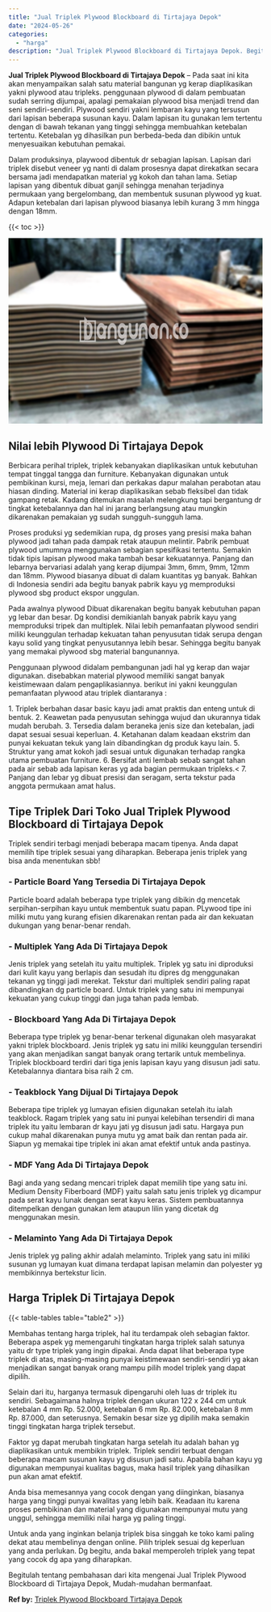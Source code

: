 ```yaml
---
title: "Jual Triplek Plywood Blockboard di Tirtajaya Depok"
date: "2024-05-26"
categories: 
  - "harga"
description: "Jual Triplek Plywood Blockboard di Tirtajaya Depok. Begitulah tentang pembahasan dari kita mengenai Jual Triplek Plywood Blockboard di Tirtajaya Depok, Mudah..."
---
```


**Jual Triplek Plywood Blockboard di Tirtajaya Depok** – Pada saat ini kita akan menyampaikan salah satu material bangunan yg kerap diaplikasikan yakni plywood atau tripleks. penggunaan plywood di dalam pembuatan sudah serring dijumpai, apalagi pemakaian plywood bisa menjadi trend dan seni sendiri-sendiri. Plywood sendiri yakni lembaran kayu yang tersusun dari lapisan beberapa susunan kayu. Dalam lapisan itu gunakan lem tertentu dengan di bawah tekanan yang tinggi sehingga membuahkan ketebalan tertentu. Ketebalan yg dihasilkan pun berbeda-beda dan dibikin untuk menyesuaikan kebutuhan pemakai.

Dalam produksinya, playwood dibentuk dr sebagian lapisan. Lapisan dari triplek disebut veneer yg nanti di dalam prosesnya dapat direkatkan secara bersama jadi mendapatkan material yg kokoh dan tahan lama. Setiap lapisan yang dibentuk dibuat ganjil sehingga menahan terjadinya permukaan yang bergelombang, dan membentuk susunan plywood yg kuat. Adapun ketebalan dari lapisan plywood biasanya lebih kurang 3 mm hingga dengan 18mm.

{{< toc >}}

![Jual Triplek Plywood Blockboard di Tirtajaya Depok](/images/jual-triplek-murah-04.png)

## Nilai lebih Plywood Di Tirtajaya Depok

Berbicara perihal triplek, triplek kebanyakan diaplikasikan untuk kebutuhan tempat tinggal tangga dan furniture. Kebanyakan digunakan untuk pembikinan kursi, meja, lemari dan perkakas dapur malahan perabotan atau hiasan dinding. Material ini kerap diaplikasikan sebab fleksibel dan tidak gampang retak. Kadang ditemukan masalah melengkung tapi bergantung dr tingkat ketebalannya dan hal ini jarang berlangsung atau mungkin dikarenakan pemakaian yg sudah sungguh-sungguh lama.

Proses produksi yg sedemikian rupa, dg proses yang presisi maka bahan plywood jadi tahan pada dampak retak ataupun melintir. Pabrik pembuat plywood umumnya menggunakan sebagian spesifikasi tertentu. Semakin tidak tipis lapisan plywood maka tambah besar kekuatannya. Panjang dan lebarnya bervariasi adalah yang kerap dijumpai 3mm, 6mm, 9mm, 12mm dan 18mm. Plywood biasanya dibuat di dalam kuantitas yg banyak. Bahkan di Indonesia sendiri ada begitu banyak pabrik kayu yg memproduksi plywood sbg product ekspor unggulan.

Pada awalnya plywood Dibuat dikarenakan begitu banyak kebutuhan papan yg lebar dan besar. Dg kondisi demikianlah banyak pabrik kayu yang memproduksi tripek dan multiplek. Nilai lebih pemanfaatan plywood sendiri miliki keunggulan terhadap kekuatan tahan penyusutan tidak serupa dengan kayu solid yang tingkat penyusutannya lebih besar. Sehingga begitu banyak yang memakai plywood sbg material bangunannya.

Penggunaan plywood didalam pembangunan jadi hal yg kerap dan wajar digunakan. disebabkan material plywood memiliki sangat banyak keistimewaan dalam pengaplikasiannya. berikut ini yakni keunggulan pemanfaatan plywood atau triplek diantaranya :

1\. Triplek berbahan dasar basic kayu jadi amat praktis dan enteng untuk di bentuk. 2. Keawetan pada penyusutan sehingga wujud dan ukurannya tidak mudah berubah. 3. Tersedia dalam beraneka jenis size dan ketebalan, jadi dapat sesuai sesuai keperluan. 4. Ketahanan dalam keadaan ekstrim dan punyai kekuatan tekuk yang lain dibandingkan dg produk kayu lain. 5. Struktur yang amat kokoh jadi sesuai untuk digunakan terhadap rangka utama pembuatan furniture. 6. Bersifat anti lembab sebab sangat tahan pada air sebab ada lapisan keras yg ada bagian permukaan tripleks.< 7. Panjang dan lebar yg dibuat presisi dan seragam, serta tekstur pada anggota permukaan amat halus.

## Tipe Triplek Dari Toko Jual Triplek Plywood Blockboard di Tirtajaya Depok

Triplek sendiri terbagi menjadi beberapa macam tipenya. Anda dapat memilih tipe triplek sesuai yang diharapkan. Beberapa jenis triplek yang bisa anda menentukan sbb!

### \- Particle Board Yang Tersedia Di Tirtajaya Depok

Particle board adalah beberapa type triplek yang dibikin dg mencetak serpihan-serpihan kayu untuk membentuk suatu papan. PLywood tipe ini miliki mutu yang kurang efisien dikarenakan rentan pada air dan kekuatan dukungan yang benar-benar rendah.

### \- Multiplek Yang Ada Di Tirtajaya Depok

Jenis triplek yang setelah itu yaitu multiplek. Triplek yg satu ini diproduksi dari kulit kayu yang berlapis dan sesudah itu dipres dg menggunakan tekanan yg tinggi jadi merekat. Tekstur dari multiplek sendiri paling rapat dibandingkan dg particle board. Untuk triplek yang satu ini mempunyai kekuatan yang cukup tinggi dan juga tahan pada lembab.

### \- Blockboard Yang Ada Di Tirtajaya Depok

Beberapa type triplek yg benar-benar terkenal digunakan oleh masyarakat yakni triplek blockboard. Jenis triplek yg satu ini miliki keunggulan tersendiri yang akan menjadikan sangat banyak orang tertarik untuk membelinya. Triplek blockboard terdiri dari tiga jenis lapisan kayu yang disusun jadi satu. Ketebalannya diantara bisa raih 2 cm.

### \- Teakblock Yang Dijual Di Tirtajaya Depok

Beberapa tipe triplek yg lumayan efisien digunakan setelah itu ialah teakblock. Ragam triplek yang satu ini punyai kelebihan tersendiri di mana triplek itu yaitu lembaran dr kayu jati yg disusun jadi satu. Hargaya pun cukup mahal dikarenakan punya mutu yg amat baik dan rentan pada air. Siapun yg memakai tipe triplek ini akan amat efektif untuk anda pastinya.

### \- MDF Yang Ada Di Tirtajaya Depok

Bagi anda yang sedang mencari triplek dapat memilih tipe yang satu ini. Medium Density Fiberboard (MDF) yaitu salah satu jenis triplek yg dicampur pada serat kayu lunak dengan serat kayu keras. Sistem pembuatannya ditempelkan dengan gunakan lem ataupun lilin yang dicetak dg menggunakan mesin.

### \- Melaminto Yang Ada Di Tirtajaya Depok

Jenis triplek yg paling akhir adalah melaminto. Triplek yang satu ini miliki susunan yg lumayan kuat dimana terdapat lapisan melamin dan polyester yg membikinnya bertekstur licin.

## Harga Triplek Di Tirtajaya Depok

{{< table-tables table="table2" >}}

Membahas tentang harga triplek, hal itu terdampak oleh sebagian faktor. Beberapa aspek yg memengaruhi tingkatan harga triplek salah satunya yaitu dr type triplek yang ingin dipakai. Anda dapat lihat beberapa type triplek di atas, masing-masing punyai keistimewaan sendiri-sendiri yg akan menjadikan sangat banyak orang mampu pilih model triplek yang dapat dipilih.

Selain dari itu, harganya termasuk dipengaruhi oleh luas dr triplek itu sendiri. Sebagaimana halnya triplek dengan ukuran 122 x 244 cm untuk ketebalan 4 mm Rp. 52.000, ketebalan 6 mm Rp. 82.000, ketebalan 8 mm Rp. 87.000, dan seterusnya. Semakin besar size yg dipilih maka semakin tinggi tingkatan harga triplek tersebut.

Faktor yg dapat merubah tingkatan harga setelah itu adalah bahan yg diaplikasikan untuk membikin triplek. Triplek sendiri terbuat dengan beberapa macam susunan kayu yg disusun jadi satu. Apabila bahan kayu yg digunakan mempunyai kualitas bagus, maka hasil triplek yang dihasilkan pun akan amat efektif.

Anda bisa memesannya yang cocok dengan yang diinginkan, biasanya harga yang tinggi punyai kwalitas yang lebih baik. Keadaan itu karena proses pembikinan dan material yang digunakan mempunyai mutu yang unggul, sehingga memiliki nilai harga yg paling tinggi.

Untuk anda yang inginkan belanja triplek bisa singgah ke toko kami paling dekat atau membelinya dengan online. Pilih triplek sesuai dg keperluan yang anda perlukan. Dg begitu, anda bakal memperoleh triplek yang tepat yang cocok dg apa yang diharapkan.

Begitulah tentang pembahasan dari kita mengenai Jual Triplek Plywood Blockboard di Tirtajaya Depok, Mudah-mudahan bermanfaat.

**Ref by:** [Triplek Plywood Blockboard Tirtajaya Depok](https://id.wikipedia.org/wiki/Triplek)
